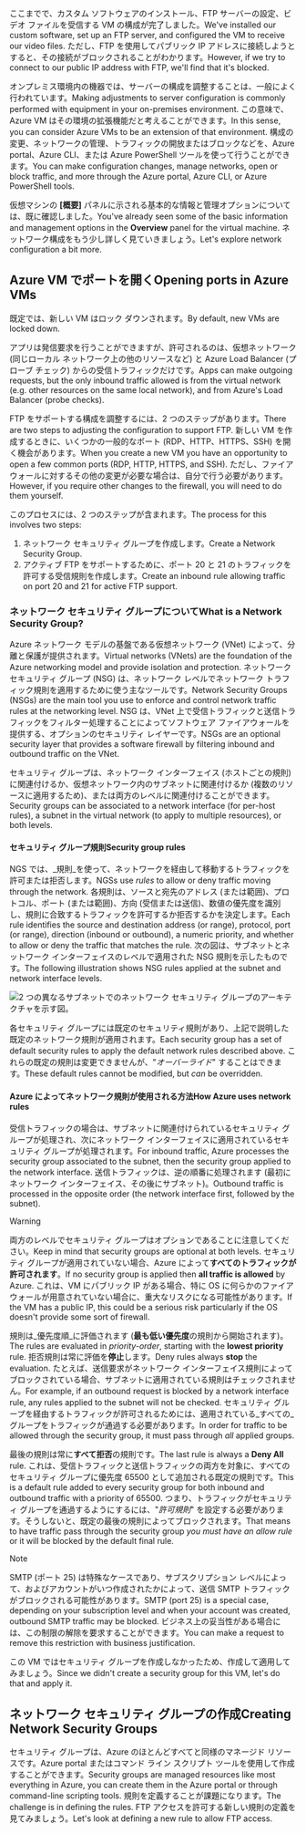 <span data-ttu-id="20873-101">ここまでで、カスタム ソフトウェアのインストール、FTP サーバーの設定、ビデオ ファイルを受信する VM の構成が完了しました。</span><span class="sxs-lookup"><span data-stu-id="20873-101">We've installed our custom software, set up an FTP server, and configured the VM to receive our video files.</span></span> <span data-ttu-id="20873-102">ただし、FTP を使用してパブリック IP アドレスに接続しようとすると、その接続がブロックされることがわかります。</span><span class="sxs-lookup"><span data-stu-id="20873-102">However, if we try to connect to our public IP address with FTP, we'll find that it's blocked.</span></span> 

<span data-ttu-id="20873-103">オンプレミス環境内の機器では、サーバーの構成を調整することは、一般によく行われています。</span><span class="sxs-lookup"><span data-stu-id="20873-103">Making adjustments to server configuration is commonly performed with equipment in your on-premises environment.</span></span> <span data-ttu-id="20873-104">この意味で、Azure VM はその環境の拡張機能だと考えることができます。</span><span class="sxs-lookup"><span data-stu-id="20873-104">In this sense, you can consider Azure VMs to be an extension of that environment.</span></span> <span data-ttu-id="20873-105">構成の変更、ネットワークの管理、トラフィックの開放またはブロックなどを、Azure portal、Azure CLI、または Azure PowerShell ツールを使って行うことができます。</span><span class="sxs-lookup"><span data-stu-id="20873-105">You can make configuration changes, manage networks, open or block traffic, and more through the Azure portal, Azure CLI, or Azure PowerShell tools.</span></span>

<span data-ttu-id="20873-106">仮想マシンの **[概要]** パネルに示される基本的な情報と管理オプションについては、既に確認しました。</span><span class="sxs-lookup"><span data-stu-id="20873-106">You've already seen some of the basic information and management options in the **Overview** panel for the virtual machine.</span></span> <span data-ttu-id="20873-107">ネットワーク構成をもう少し詳しく見ていきましょう。</span><span class="sxs-lookup"><span data-stu-id="20873-107">Let's explore network configuration a bit more.</span></span>

## <a name="opening-ports-in-azure-vms"></a><span data-ttu-id="20873-108">Azure VM でポートを開く</span><span class="sxs-lookup"><span data-stu-id="20873-108">Opening ports in Azure VMs</span></span>

<span data-ttu-id="20873-109">既定では、新しい VM はロック ダウンされます。</span><span class="sxs-lookup"><span data-stu-id="20873-109">By default, new VMs are locked down.</span></span> 

<span data-ttu-id="20873-110">アプリは発信要求を行うことができますが、許可されるのは、仮想ネットワーク (同じローカル ネットワーク上の他のリソースなど) と Azure Load Balancer (プローブ チェック) からの受信トラフィックだけです。</span><span class="sxs-lookup"><span data-stu-id="20873-110">Apps can make outgoing requests, but the only inbound traffic allowed is from the virtual network (e.g. other resources on the same local network), and from Azure's Load Balancer (probe checks).</span></span>

<span data-ttu-id="20873-111">FTP をサポートする構成を調整するには、2 つのステップがあります。</span><span class="sxs-lookup"><span data-stu-id="20873-111">There are two steps to adjusting the configuration to support FTP.</span></span> <span data-ttu-id="20873-112">新しい VM を作成するときに、いくつかの一般的なポート (RDP、HTTP、HTTPS、SSH) を開く機会があります。</span><span class="sxs-lookup"><span data-stu-id="20873-112">When you create a new VM you have an opportunity to open a few common ports (RDP, HTTP, HTTPS, and SSH).</span></span> <span data-ttu-id="20873-113">ただし、ファイアウォールに対するその他の変更が必要な場合は、自分で行う必要があります。</span><span class="sxs-lookup"><span data-stu-id="20873-113">However, if you require other changes to the firewall, you will need to do them yourself.</span></span>

<span data-ttu-id="20873-114">このプロセスには、2 つのステップが含まれます。</span><span class="sxs-lookup"><span data-stu-id="20873-114">The process for this involves two steps:</span></span>

1. <span data-ttu-id="20873-115">ネットワーク セキュリティ グループを作成します。</span><span class="sxs-lookup"><span data-stu-id="20873-115">Create a Network Security Group.</span></span>
2. <span data-ttu-id="20873-116">アクティブ FTP をサポートするために、ポート 20 と 21 のトラフィックを許可する受信規則を作成します。</span><span class="sxs-lookup"><span data-stu-id="20873-116">Create an inbound rule allowing traffic on port 20 and 21 for active FTP support.</span></span>

### <a name="what-is-a-network-security-group"></a><span data-ttu-id="20873-117">ネットワーク セキュリティ グループについて</span><span class="sxs-lookup"><span data-stu-id="20873-117">What is a Network Security Group?</span></span>

<span data-ttu-id="20873-118">Azure ネットワーク モデルの基盤である仮想ネットワーク (VNet) によって、分離と保護が提供されます。</span><span class="sxs-lookup"><span data-stu-id="20873-118">Virtual networks (VNets) are the foundation of the Azure networking model and provide isolation and protection.</span></span> <span data-ttu-id="20873-119">ネットワーク セキュリティ グループ (NSG) は、ネットワーク レベルでネットワーク トラフィック規則を適用するために使う主なツールです。</span><span class="sxs-lookup"><span data-stu-id="20873-119">Network Security Groups (NSGs) are the main tool you use to enforce and control network traffic rules at the networking level.</span></span> <span data-ttu-id="20873-120">NSG は、VNet 上で受信トラフィックと送信トラフィックをフィルター処理することによってソフトウェア ファイアウォールを提供する、オプションのセキュリティ レイヤーです。</span><span class="sxs-lookup"><span data-stu-id="20873-120">NSGs are an optional security layer that provides a software firewall by filtering inbound and outbound traffic on the VNet.</span></span> 

<span data-ttu-id="20873-121">セキュリティ グループは、ネットワーク インターフェイス (ホストごとの規則) に関連付けるか、仮想ネットワーク内のサブネットに関連付けるか (複数のリソースに適用するため)、または両方のレベルに関連付けることができます。</span><span class="sxs-lookup"><span data-stu-id="20873-121">Security groups can be associated to a network interface (for per-host rules), a subnet in the virtual network (to apply to multiple resources), or both levels.</span></span> 

#### <a name="security-group-rules"></a><span data-ttu-id="20873-122">セキュリティ グループ規則</span><span class="sxs-lookup"><span data-stu-id="20873-122">Security group rules</span></span>

<span data-ttu-id="20873-123">NGS では、_規則_を使って、ネットワークを経由して移動するトラフィックを許可または拒否します。</span><span class="sxs-lookup"><span data-stu-id="20873-123">NGSs use _rules_ to allow or deny traffic moving through the network.</span></span> <span data-ttu-id="20873-124">各規則は、ソースと宛先のアドレス (または範囲)、プロトコル、ポート (または範囲)、方向 (受信または送信)、数値の優先度を識別し、規則に合致するトラフィックを許可するか拒否するかを決定します。</span><span class="sxs-lookup"><span data-stu-id="20873-124">Each rule identifies the source and destination address (or range), protocol, port (or range), direction (inbound or outbound), a numeric priority, and whether to allow or deny the traffic that matches the rule.</span></span> <span data-ttu-id="20873-125">次の図は、サブネットとネットワーク インターフェイスのレベルで適用された NSG 規則を示したものです。</span><span class="sxs-lookup"><span data-stu-id="20873-125">The following illustration shows NSG rules applied at the subnet and network interface levels.</span></span>

![2 つの異なるサブネットでのネットワーク セキュリティ グループのアーキテクチャを示す図。](../media/7-nsg-rules.png)

<span data-ttu-id="20873-129">各セキュリティ グループには既定のセキュリティ規則があり、上記で説明した既定のネットワーク規則が適用されます。</span><span class="sxs-lookup"><span data-stu-id="20873-129">Each security group has a set of default security rules to apply the default network rules described above.</span></span> <span data-ttu-id="20873-130">これらの既定の規則は変更できませんが、"_オーバーライド_" することはできます。</span><span class="sxs-lookup"><span data-stu-id="20873-130">These default rules cannot be modified, but _can_ be overridden.</span></span>

#### <a name="how-azure-uses-network-rules"></a><span data-ttu-id="20873-131">Azure によってネットワーク規則が使用される方法</span><span class="sxs-lookup"><span data-stu-id="20873-131">How Azure uses network rules</span></span>

<span data-ttu-id="20873-132">受信トラフィックの場合は、サブネットに関連付けられているセキュリティ グループが処理され、次にネットワーク インターフェイスに適用されているセキュリティ グループが処理されます。</span><span class="sxs-lookup"><span data-stu-id="20873-132">For inbound traffic, Azure processes the security group associated to the subnet, then the security group applied to the network interface.</span></span> <span data-ttu-id="20873-133">送信トラフィックは、逆の順番に処理されます (最初にネットワーク インターフェイス、その後にサブネット)。</span><span class="sxs-lookup"><span data-stu-id="20873-133">Outbound traffic is processed in the opposite order (the network interface first, followed by the subnet).</span></span>

> [!WARNING]
> <span data-ttu-id="20873-134">両方のレベルでセキュリティ グループはオプションであることに注意してください。</span><span class="sxs-lookup"><span data-stu-id="20873-134">Keep in mind that security groups are optional at both levels.</span></span> <span data-ttu-id="20873-135">セキュリティ グループが適用されていない場合、Azure によって**すべてのトラフィックが許可されます**。</span><span class="sxs-lookup"><span data-stu-id="20873-135">If no security group is applied then **all traffic is allowed** by Azure.</span></span> <span data-ttu-id="20873-136">これは、VM にパブリック IP がある場合、特に OS に何らかのファイアウォールが用意されていない場合に、重大なリスクになる可能性があります。</span><span class="sxs-lookup"><span data-stu-id="20873-136">If the VM has a public IP, this could be a serious risk particularly if the OS doesn't provide some sort of firewall.</span></span>

<span data-ttu-id="20873-137">規則は_優先度順_に評価されます (**最も低い優先度**の規則から開始されます)。</span><span class="sxs-lookup"><span data-stu-id="20873-137">The rules are evaluated in _priority-order_, starting with the **lowest priority** rule.</span></span> <span data-ttu-id="20873-138">拒否規則は常に評価を**停止**します。</span><span class="sxs-lookup"><span data-stu-id="20873-138">Deny rules always **stop** the evaluation.</span></span> <span data-ttu-id="20873-139">たとえば、送信要求がネットワーク インターフェイス規則によってブロックされている場合、サブネットに適用されている規則はチェックされません。</span><span class="sxs-lookup"><span data-stu-id="20873-139">For example, if an outbound request is blocked by a network interface rule, any rules applied to the subnet will not be checked.</span></span> <span data-ttu-id="20873-140">セキュリティ グループを経由するトラフィックが許可されるためには、適用されている_すべての_グループをトラフィックが通過する必要があります。</span><span class="sxs-lookup"><span data-stu-id="20873-140">In order for traffic to be allowed through the security group, it must pass through _all_ applied groups.</span></span>

<span data-ttu-id="20873-141">最後の規則は常に**すべて拒否**の規則です。</span><span class="sxs-lookup"><span data-stu-id="20873-141">The last rule is always a **Deny All** rule.</span></span> <span data-ttu-id="20873-142">これは、受信トラフィックと送信トラフィックの両方を対象に、すべてのセキュリティ グループに優先度 65500 として追加される既定の規則です。</span><span class="sxs-lookup"><span data-stu-id="20873-142">This is a default rule added to every security group for both inbound and outbound traffic with a priority of 65500.</span></span> <span data-ttu-id="20873-143">つまり、トラフィックがセキュリティ グループを通過するようにするには、"_許可規則_" を設定する必要があります。そうしないと、既定の最後の規則によってブロックされます。</span><span class="sxs-lookup"><span data-stu-id="20873-143">That means to have traffic pass through the security group _you must have an allow rule_ or it will be blocked by the default final rule.</span></span>

> [!NOTE]
> <span data-ttu-id="20873-144">SMTP (ポート 25) は特殊なケースであり、サブスクリプション レベルによって、およびアカウントがいつ作成されたかによって、送信 SMTP トラフィックがブロックされる可能性があります。</span><span class="sxs-lookup"><span data-stu-id="20873-144">SMTP (port 25) is a special case, depending on your subscription level and when your account was created, outbound SMTP traffic may be blocked.</span></span> <span data-ttu-id="20873-145">ビジネス上の妥当性がある場合には、この制限の解除を要求することができます。</span><span class="sxs-lookup"><span data-stu-id="20873-145">You can make a request to remove this restriction with business justification.</span></span>

<span data-ttu-id="20873-146">この VM ではセキュリティ グループを作成しなかったため、作成して適用してみましょう。</span><span class="sxs-lookup"><span data-stu-id="20873-146">Since we didn't create a security group for this VM, let's do that and apply it.</span></span>

## <a name="creating-network-security-groups"></a><span data-ttu-id="20873-147">ネットワーク セキュリティ グループの作成</span><span class="sxs-lookup"><span data-stu-id="20873-147">Creating Network Security Groups</span></span>

<span data-ttu-id="20873-148">セキュリティ グループは、Azure のほとんどすべてと同様のマネージド リソースです。Azure portal またはコマンド ライン スクリプト ツールを使用して作成することができます。</span><span class="sxs-lookup"><span data-stu-id="20873-148">Security groups are managed resources like most everything in Azure, you can create them in the Azure portal or through command-line scripting tools.</span></span> <span data-ttu-id="20873-149">規則を定義することが課題になります。</span><span class="sxs-lookup"><span data-stu-id="20873-149">The challenge is in defining the rules.</span></span> <span data-ttu-id="20873-150">FTP アクセスを許可する新しい規則の定義を見てみましょう。</span><span class="sxs-lookup"><span data-stu-id="20873-150">Let's look at defining a new rule to allow FTP access.</span></span>
